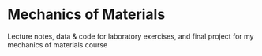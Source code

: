 # Mechanics of Materials
Lecture notes, data &amp; code for laboratory exercises, and final project for my mechanics of materials course
